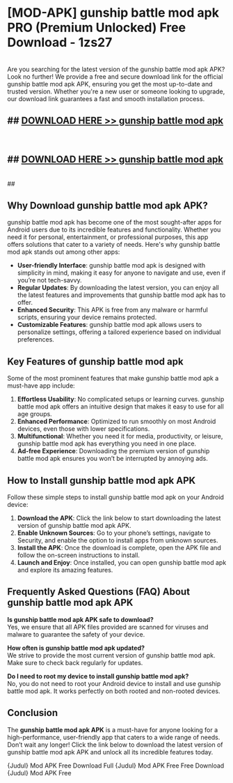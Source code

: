 # [MOD-APK] gunship battle mod apk PRO (Premium Unlocked) Free Download - 1zs27 <br>
<br>
Are you searching for the latest version of the gunship battle mod apk APK? Look no further! We provide a free and secure download link for the official gunship battle mod apk APK, ensuring you get the most up-to-date and trusted version. Whether you're a new user or someone looking to upgrade, our download link guarantees a fast and smooth installation process.


## ##  [DOWNLOAD HERE >> gunship battle mod apk](http://freeplayer.one?title=gunship_battle_mod_apk&ref=M3)
  <br>

##  ## [DOWNLOAD HERE >> gunship battle mod apk](http://freeplayer.one?title=gunship_battle_mod_apk&ref=M3)
  <br>
  ##



## Why Download gunship battle mod apk APK?

gunship battle mod apk has become one of the most sought-after apps for Android users due to its incredible features and functionality. Whether you need it for personal, entertainment, or professional purposes, this app offers solutions that cater to a variety of needs. Here's why gunship battle mod apk stands out among other apps:

- **User-friendly Interface**: gunship battle mod apk is designed with simplicity in mind, making it easy for anyone to navigate and use, even if you’re not tech-savvy.
- **Regular Updates**: By downloading the latest version, you can enjoy all the latest features and improvements that gunship battle mod apk has to offer.
- **Enhanced Security**: This APK is free from any malware or harmful scripts, ensuring your device remains protected.
- **Customizable Features**: gunship battle mod apk allows users to personalize settings, offering a tailored experience based on individual preferences.

## Key Features of gunship battle mod apk

Some of the most prominent features that make gunship battle mod apk a must-have app include:

1. **Effortless Usability**: No complicated setups or learning curves. gunship battle mod apk offers an intuitive design that makes it easy to use for all age groups.
2. **Enhanced Performance**: Optimized to run smoothly on most Android devices, even those with lower specifications.
3. **Multifunctional**: Whether you need it for media, productivity, or leisure, gunship battle mod apk has everything you need in one place.
4. **Ad-free Experience**: Downloading the premium version of gunship battle mod apk ensures you won’t be interrupted by annoying ads.

## How to Install gunship battle mod apk APK

Follow these simple steps to install gunship battle mod apk on your Android device:

1. **Download the APK**: Click the link below to start downloading the latest version of gunship battle mod apk APK.
2. **Enable Unknown Sources**: Go to your phone’s settings, navigate to Security, and enable the option to install apps from unknown sources.
3. **Install the APK**: Once the download is complete, open the APK file and follow the on-screen instructions to install.
4. **Launch and Enjoy**: Once installed, you can open gunship battle mod apk and explore its amazing features.

## Frequently Asked Questions (FAQ) About gunship battle mod apk APK

**Is gunship battle mod apk APK safe to download?**  
Yes, we ensure that all APK files provided are scanned for viruses and malware to guarantee the safety of your device.

**How often is gunship battle mod apk updated?**  
We strive to provide the most current version of gunship battle mod apk. Make sure to check back regularly for updates.

**Do I need to root my device to install gunship battle mod apk?**  
No, you do not need to root your Android device to install and use gunship battle mod apk. It works perfectly on both rooted and non-rooted devices.

## Conclusion

The **gunship battle mod apk APK** is a must-have for anyone looking for a high-performance, user-friendly app that caters to a wide range of needs. Don’t wait any longer! Click the link below to download the latest version of gunship battle mod apk APK and unlock all its incredible features today.

{Judul} Mod APK Free
Download Full {Judul} Mod APK Free
Free Download {Judul} Mod APK Free

